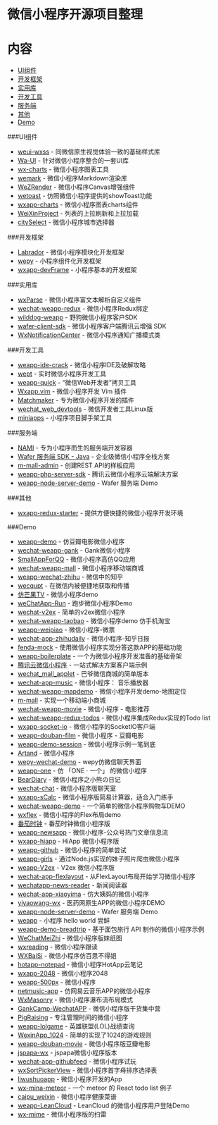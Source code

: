 # 微信小程序开源项目整理 

# 内容 

- [UI组件](#UI组件) 
- [开发框架](#开发框架) 
- [实用库](#实用库) 
- [开发工具](#开发工具) 
- [服务端](#服务端) 
- [其他](#其他) 
- [Demo](#Demo) 

###UI组件 

- [weui-wxss](https://github.com/weui/weui-wxss) - 同微信原生视觉体验一致的基础样式库 
- [Wa-UI](https://github.com/liujians/Wa-UI) - 针对微信小程序整合的一套UI库 
- [wx-charts](https://github.com/xiaolin3303/wx-charts) - 微信小程序图表工具 
- [wemark](https://github.com/TooBug/wemark) - 微信小程序Markdown渲染库 
- [WeZRender](https://github.com/guyoung/WeZRender) - 微信小程序Canvas增强组件 
- [wetoast](https://github.com/kiinlam/wetoast) - 仿照微信小程序提供的showToast功能 
- [wxapp-charts](https://github.com/hawx1993/wxapp-charts) - 微信小程序图表charts组件 
- [WeiXinProject](https://github.com/lidong1665/WeiXinProject) - 列表的上拉刷新和上拉加载 
- [citySelect](https://github.com/chenjinxinlove/citySelect) - 微信小程序城市选择器 

###开发框架 

- [Labrador](https://github.com/maichong/labrador) - 微信小程序模块化开发框架 
- [wepy](https://github.com/wepyjs/wepy) - 小程序组件化开发框架 
- [wxapp-devFrame](https://github.com/hss01248/wxapp-devFrame) - 小程序基本的开发框架 

###实用库 

- [wxParse](https://github.com/icindy/wxParse) - 微信小程序富文本解析自定义组件 
- [wechat-weapp-redux](https://github.com/charleyw/wechat-weapp-redux) - 微信小程序Redux绑定 
- [wilddog-weapp](https://github.com/WildDogTeam/wilddog-weapp) - 野狗微信小程序客户SDK 
- [wafer-client-sdk](https://github.com/tencentyun/weapp-client-sdk) - 微信小程序客户端腾讯云增强 SDK 
- [WxNotificationCenter](https://github.com/icindy/WxNotificationCenter) - 微信小程序通知广播模式类 

###开发工具 

- [weapp-ide-crack](https://github.com/gavinkwoe/weapp-ide-crack) - 微信小程序IDE及破解攻略 
- [wept](https://github.com/chemzqm/wept) - 实时微信小程序开发工具 
- [weapp-quick](https://github.com/phodal/weapp-quick) - “微信Web开发者”拷贝工具 
- [Wxapp.vim](https://github.com/chemzqm/wxapp.vim) - 微信小程序开发 Vim 插件 
- [Matchmaker](https://github.com/lypeer/Matchmaker) - 专为微信小程序开发的插件 
- [wechat_web_devtools](https://github.com/yuan1994/wechat_web_devtools) - 微信开发者工具Linux版 
- [miniapps](https://github.com/DDFE/miniapps) - 小程序项目脚手架工具 

###服务端 

- [NAMI](https://github.com/wodenwang/nami) - 专为小程序而生的服务端开发容器 
- [Wafer 服务端 SDK - Java](https://github.com/tencentyun/weapp-java-server-sdk) - 企业级微信小程序全栈方案 
- [m-mall-admin](https://github.com/skyvow/m-mall-admin) - 创建REST API的样板应用 
- [weapp-php-server-sdk](https://github.com/tencentyun/weapp-php-server-sdk) - 腾讯云微信小程序云端解决方案 
- [weapp-node-server-demo](https://github.com/tencentyun/weapp-node-server-demo) - Wafer 服务端 Demo 

###其他 

- [wxapp-redux-starter](https://github.com/qixiuss/wxapp-redux-starter) - 提供方便快捷的微信小程序开发环境 

###Demo 

- [weapp-demo](https://github.com/zce/weapp-demo) - 仿豆瓣电影微信小程序 
- [wechat-weapp-gank](https://github.com/lypeer/wechat-weapp-gank) - Gank微信小程序 
- [SmallAppForQQ](https://github.com/xiehui999/SmallAppForQQ) - 微信小程序高仿QQ应用 
- [wechat-weapp-mall](https://github.com/liuxuanqiang/wechat-weapp-mall) - 微信小程序移动端商城 
- [weapp-wechat-zhihu](https://github.com/RebeccaHanjw/weapp-wechat-zhihu) - 微信中的知乎 
- [wecqupt](https://github.com/lanshan-studio/wecqupt) - 在微信内被便捷地获取和传播 
- [仿芒果TV](https://github.com/web-Marker/wechat-Development) - 微信小程序demo 
- [weChatApp-Run](https://github.com/alanwangmodify/weChatApp-Run) - 跑步微信小程序Demo 
- [wechat-v2ex](https://github.com/jectychen/wechat-v2ex) - 简单的v2ex微信小程序 
- [wechat-weapp-taobao](https://github.com/ChangQing666/wechat-weapp-taobao) - 微信小程序demo 仿手机淘宝 
- [weapp-weipiao](https://github.com/wangmingjob/weapp-weipiao) - 微信小程序-微票 
- [wechat-app-zhihudaily](https://github.com/myronliu347/wechat-app-zhihudaily) - 微信小程序-知乎日报 
- [fenda-mock](https://github.com/davedavehong/fenda-mock) - 使用微信小程序实现分答这款APP的基础功能 
- [weapp-boilerplate](https://github.com/zce/weapp-boilerplate) - 一个为微信小程序开发准备的基础骨架 
- [腾讯云微信小程序](https://github.com/tencentyun/weapp-client-demo) - 一站式解决方案客户端示例 
- [wechat_mall_applet](https://github.com/bayetech/wechat_mall_applet) - 巴爷微信商城的简单版本 
- [wechat-app-music](https://github.com/eyasliu/wechat-app-music) - 微信小程序： 音乐播放器 
- [wechat-weapp-mapdemo](https://github.com/giscafer/wechat-weapp-mapdemo) - 微信小程序开发demo-地图定位 
- [m-mall](https://github.com/skyvow/m-mall) - 实现一个移动端小商城 
- [wechat-weapp-movie](https://github.com/yesifeng/wechat-weapp-movie) - 微信小程序 - 电影推荐 
- [wechat-weapp-redux-todos](https://github.com/charleyw/wechat-weapp-redux-todos) - 微信小程序集成Redux实现的Todo list 
- [wxapp-socket-io](https://github.com/fanweixiao/wxapp-socket-io) - 微信小程序的SocketIO客户端 
- [weapp-douban-film](https://github.com/hingsir/weapp-douban-film) - 微信小程序 - 豆瓣电影 
- [weapp-demo-session](https://github.com/CFETeam/weapp-demo-session) - 微信小程序示例一笔到底 
- [Artand](https://github.com/SuperKieran/weapp-artand) - 微信小程序 
- [wepy-wechat-demo](https://github.com/wepyjs/wepy-wechat-demo) - wepy仿微信聊天界面 
- [weapp-one](https://github.com/ahonn/weapp-one) - 仿 「ONE · 一个」 的微信小程序 
- [BearDiary](https://github.com/harveyqing/BearDiary) - 微信小程序之小熊の日记 
- [wechat-chat](https://github.com/ericzyh/wechat-chat) - 微信小程序版聊天室 
- [wxapp-sCalc](https://github.com/dunizb/wxapp-sCalc) - 微信小程序版简易计算器，适合入门练手 
- [wechat-weapp-demo](https://github.com/SeptemberMaples/wechat-weapp-demo) - 一个简单的微信小程序购物车DEMO 
- [wxflex](https://github.com/icindy/wxflex) - 微信小程序的Flex布局demo 
- [番茄时钟](https://github.com/kraaas/timer) - 番茄时钟微信小程序版 
- [weapp-newsapp](https://github.com/hijiangtao/weapp-newsapp) - 微信小程序-公众号热门文章信息流 
- [wxapp-hiapp](https://github.com/BelinChung/wxapp-hiapp) - HiApp 微信小程序版 
- [weapp-github](https://github.com/zhengxiaowai/weapp-github) - 微信小程序的简单尝试 
- [weapp-girls](https://github.com/litt1e-p/weapp-girls) - 通过Node.js实现的妹子照片爬虫微信小程序 
- [weapp-V2ex](https://github.com/bestony/weapp-V2ex) - V2ex 微信小程序版 
- [wechat-app-flexlayout](https://github.com/hardog/wechat-app-flexlayout) - 从FlexLayout布局开始学习微信小程序 
- [wechatapp-news-reader](https://github.com/vace/wechatapp-news-reader) - 新闻阅读器 
- [wechat-app-xiaoyima](https://github.com/iamjs1/wechat-app-xiaoyima) - 仿大姨妈的微信小程序 
- [yiyaowang-wx](https://github.com/jiabinxu/yiyaowang-wx) - 医药网原生APP的微信小程序DEMO 
- [weapp-node-server-demo](https://github.com/tencentyun/weapp-node-server-demo) - Wafer 服务端 Demo 
- [weapp](https://github.com/kunkun12/weapp) - 小程序 hello world 尝鲜 
- [weapp-demo-breadtrip](https://github.com/romoo/weapp-demo-breadtrip) - 基于面包旅行 API 制作的微信小程序示例 
- [WeChatMeiZhi](https://github.com/brucevanfdm/WeChatMeiZhi) - 微信小程序版妹纸图 
- [wxreading](https://github.com/gxmzjxk/wxreading) - 微信小程序跟读 
- [WXBaiSi](https://github.com/SureZhangHW/WXBaiSi) - 微信小程序仿百思不得姐 
- [hotapp-notepad](https://github.com/hotapp888/hotapp-notepad) - 微信小程序HotApp云笔记 
- [wxapp-2048](https://github.com/natee/wxapp-2048) - 微信小程序2048 
- [weapp-500px](https://github.com/fluency03/weapp-500px) - 微信小程序 
- [netmusic-app](https://github.com/sqaiyan/netmusic-app) - 仿网易云音乐APP的微信小程序 
- [WxMasonry](https://github.com/icindy/WxMasonry) - 微信小程序瀑布流布局模式 
- [GankCamp-WechatAPP](https://github.com/iwgang/GankCamp-WechatAPP) - 微信小程序版干货集中营 
- [PigRaising](https://github.com/SeaHub/PigRaising) - 专注管理时间的微信小程序 
- [weapp-lolgame](https://github.com/xiaowenxia/weapp-lolgame) - 英雄联盟(LOL)战绩查询 
- [WexinApp_1024](https://github.com/RedLove/WexinApp_1024) - 简单的实现了1024的游戏规则 
- [weapp-douban-movie](https://github.com/David-Guo/weapp-douban-movie) - 微信小程序版豆瓣电影 
- [jspapa-wx](https://github.com/biggerV/jspapa-wx) - jspapa微信小程序版本 
- [wechat-app-githubfeed](https://github.com/uniquexiaobai/wechat-app-githubfeed) - 微信小程序试玩 
- [wxSortPickerView](https://github.com/icindy/wxSortPickerView) - 微信小程序首字母排序选择表 
- [liwushuoapp](https://github.com/chongbenben/liwushuoapp) - 微信小程序开发的App 
- [wx-mina-meteor](https://github.com/leijing7/wx-mina-meteor) - 一个 meteor 的 React todo list 例子 
- [caipu_weixin](https://github.com/bestTao/caipu_weixin) - 微信小程序健康菜谱 
- [weapp-LeanCloud](https://github.com/bestony/weapp-LeanCloud) - LeanCloud 的微信小程序用户登陆Demo 
- [wx-mime](https://github.com/jsongo/wx-mime) - 微信小程序版的扫雷 
